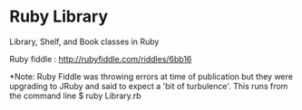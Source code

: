 Ruby Library
===========

Library, Shelf, and Book classes in Ruby

Ruby fiddle : http://rubyfiddle.com/riddles/6bb16

*Note: Ruby Fiddle was throwing errors at time of publication but they were upgrading to JRuby and said to expect a 'bit of turbulence'.  This runs from the command line $ ruby Library.rb
